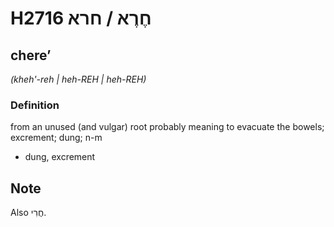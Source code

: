 # H2716 חֶרֶא / חרא

## chereʼ

_(kheh'-reh | heh-REH | heh-REH)_

### Definition

from an unused (and vulgar) root probably meaning to evacuate the bowels; excrement; dung; n-m

- dung, excrement

## Note

Also חֲרִי.

